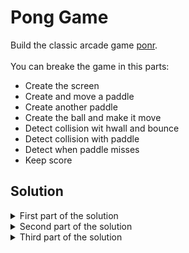 # Pong Game
 Build the classic arcade game [ponr](https://de.wikipedia.org/wiki/Pong).
 <br>
 <br>
 You can breake the game in this parts:<br>
 - Create the screen
 - Create and move a paddle
 - Create another paddle
 - Create the ball and make it move
 - Detect collision wit hwall and bounce
 - Detect collision with paddle
 - Detect when paddle misses
 - Keep score
 
## Solution
  
<details>
 <summary>First part of the solution</summary>
  
<br>
  
This is the `main.py` file:

```python
from turtle import Screen, Turtle

# -------------------------------------------- #
# Create the screen
# -------------------------------------------- #
screen = Screen()
screen.bgcolor("black")
screen.setup(width=800, height=600)
screen.title("Pong Game")
# -------------------------------------------- #
# Create and move a paddle
# -------------------------------------------- #
paddle = Turtle(shape="square")
# Standard size of turtle is 20x20, We want to get a 20x100 size (we will stretch 20 by 5)
paddle.shapesize(stretch_wid=5, stretch_len=1)
paddle.color("white")
paddle.penup()
paddle.goto(x=350, y=0)


# Now I create the movement of the paddle
def go_up():
    new_y = paddle.ycor() + 20
    paddle.goto(paddle.xcor(), new_y)


def go_down():
    new_y = paddle.ycor() - 20
    paddle.goto(paddle.xcor(), new_y)


screen.listen()
screen.onkey(go_up, "Up")
screen.onkey(go_down, "Down")

screen.exitonclick()

```
  
</details>

<details>
 <summary>Second part of the solution</summary>

<br>
In this part we will remove the paddle positioning animation! 
<br>
<br>  
This is the `main.py` file:

```python
from turtle import Screen, Turtle

# -------------------------------------------- #
# Create the screen
# -------------------------------------------- #
screen = Screen()
screen.bgcolor("black")
screen.setup(width=800, height=600)
screen.title("Pong Game")
# Using tracer to "hidde" the paddle animation
# I f we turn of the tracer we have tp update the screen manually by refreshing it any time
screen.tracer(0)
# -------------------------------------------- #
# Create and move a paddle
# -------------------------------------------- #
paddle = Turtle(shape="square")
# Standard size of turtle is 20x20, We want to get a 20x100 size (we will stretch 20 by 5)
paddle.shapesize(stretch_wid=5, stretch_len=1)
paddle.color("white")
paddle.penup()
paddle.goto(x=350, y=0)


# Now I create the movement of the paddle
def go_up():
    new_y = paddle.ycor() + 20
    paddle.goto(paddle.xcor(), new_y)


def go_down():
    new_y = paddle.ycor() - 20
    paddle.goto(paddle.xcor(), new_y)


screen.listen()
screen.onkey(go_up, "Up")
screen.onkey(go_down, "Down")

game_is_on = True
while game_is_on:
    # Update the screen manually
    screen.update()

screen.exitonclick()

```
  
</details>

<details>
 <summary>Third part of the solution</summary>

<br>
In this part we will move our paddle in its own class! Then we can create a right and left paddle by using this class!
<br>
<br>  
This is the `main.py` file:

```python
from turtle import Screen, Turtle
from paddle import Paddle

# -------------------------------------------- #
# Create the screen
# -------------------------------------------- #
screen = Screen()
screen.bgcolor("black")
screen.setup(width=800, height=600)
screen.title("Pong Game")
# Using tracer to "hidde" the paddle animation
# I f we turn of the tracer we have tp update the screen manually by refreshing it any time
screen.tracer(0)
# -------------------------------------------- #
# Create and move a paddle / Create another paddle
# -------------------------------------------- #
r_paddle = Paddle((350, 0))
l_paddle = Paddle((-350, 0))

screen.listen()
# Movement keys for right paddle
screen.onkey(r_paddle.go_up, "Up")
screen.onkey(r_paddle.go_down, "Down")
# Movement keys for left paddle
screen.onkey(l_paddle.go_up, "w")
screen.onkey(l_paddle.go_down, "s")

game_is_on = True
while game_is_on:
    # Update the screen manually
    screen.update()

screen.exitonclick()

```
 
<br>  
This is the `paddle.py` file:

```python
from turtle import Turtle


# -------------------------------------------- #
# Create and move a paddle
# -------------------------------------------- #
class Paddle(Turtle):
    def __init__(self, position):
        super().__init__()
        # Standard size of turtle is 20x20, We want to get a 20x100 size (we will stretch 20 by 5)
        self.shape("square")
        self.shapesize(stretch_wid=5, stretch_len=1)
        self.color("white")
        self.penup()
        self.goto(position)

    # Now I create the movement of the paddle
    def go_up(self):
        new_y = self.ycor() + 20
        self.goto(self.xcor(), new_y)

    def go_down(self):
        new_y = self.ycor() - 20
        self.goto(self.xcor(), new_y)

```
  
</details>
